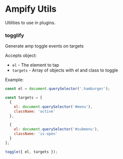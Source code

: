 # Ampify Utils

Utilities to use in plugins.

### togglify

Generate amp toggle events on targets

Accepts object:

- `el` - The element to tap
- `targets` - Array of objects with el and class to toggle

Example:

```javascript
const el = document.querySelector('.hamburger');

const targets = [
  {
    el: document.querySelector('#menu'),
    className: 'active'
  },

  {
    el: document.querySelector('#submenu'),
    className: 'is-open'
  }
];

toggle({ el, targets });
```
